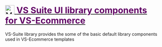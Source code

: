 <h1>
 <a href="https://vsecommerce.com/">
  <img src="https://www.vsonlineservices.com/assets/images/logo/vs-logo-dark-l.webp" alt="VS Online Services" title="VS Online Services" align="top" height="30px" />
  <span style="color:#620066">VS Suite UI library components for VS-Ecommerce</span>
 </a>
</h1>


VS-Suite library provides the some of the basic default library components used in VS-Ecommerce templates
